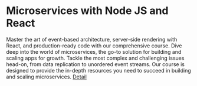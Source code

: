 # Microservices with Node JS and React
Master the art of event-based architecture, server-side rendering with React, and production-ready code with our comprehensive course. Dive deep into the world of microservices, the go-to solution for building and scaling apps for growth. Tackle the most complex and challenging issues head-on, from data replication to unordered event streams. Our course is designed to provide the in-depth resources you need to succeed in building and scaling microservices.
[Detail](https://eduitfree.com/courses/microservices-with-node-js-and-react)
